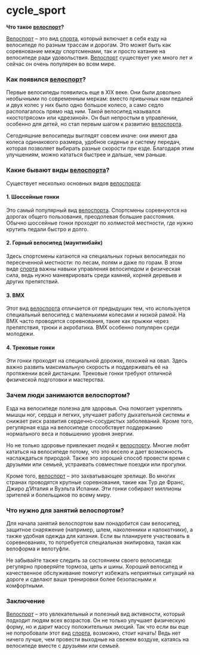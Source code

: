 # cycle_sport

**Что такое [велоспорт](./cycling.md)?**

[Велоспорт](./cycling.md) – это вид [спорта](./sport.md), который включает в себя езду на велосипеде по разным трассам и дорогам. Это может быть как соревнование между спортсменами, так и просто катание на велосипеде ради удовольствия. [Велоспорт](./cycling.md) существует уже много лет и сейчас он очень популярен во всем мире.

### Как появился [велоспорт](./cycling.md)?

Первые велосипеды появились еще в XIX веке. Они были довольно необычными по современным меркам: вместо привычных нам педалей и двух колес у них было одно большое колесо, а само седло располагалось прямо над ним. Такой велосипед назывался «костотрясом» или «дрезиной». Он был непростым в управлении, особенно для детей, но стал первым шагом к развитию [велоспорта](./cycling.md).

Сегодняшние велосипеды выглядят совсем иначе: они имеют два колеса одинакового размера, удобное сиденье и систему передач, которая позволяет выбирать разные скорости при езде. Благодаря этим улучшениям, можно кататься быстрее и дальше, чем раньше.

### Какие бывают виды [велоспорта](./cycling.md)?

Существует несколько основных видов [велоспорта](./cycling.md):

#### 1. **Шоссейные гонки**
Это самый популярный вид [велоспорта](./cycling.md). Спортсмены соревнуются на дорогах общего пользования, преодолевая большие расстояния. Обычно шоссейные гонки проходят по холмистой местности, где нужно крутить педали быстро и долго.

#### 2. **Горный велосипед (маунтинбайк)**
Здесь спортсмены катаются на специальных горных велосипедах по пересеченной местности: по лесам, полям и даже по горам. В этом виде [спорта](./sport.md) важны навыки управления велосипедом и физическая сила, ведь нужно маневрировать среди камней, корней деревьев и других препятствий.

#### 3. **BMX**
Этот вид [велоспорта](./cycling.md) отличается от предыдущих тем, что используется специальный велосипед с маленькими колесами и низкой рамой. На BMX часто проводятся соревнования, такие как прыжки через препятствия, трюки и акробатика. BMX особенно популярен среди молодежи.

#### 4. **Трековые гонки**
Эти гонки проходят на специальной дорожке, похожей на овал. Здесь важно развить максимальную скорость и поддерживать её на протяжении всей дистанции. Трековые гонки требуют отличной физической подготовки и мастерства.

### Зачем люди занимаются велоспортом?

Езда на велосипеде полезна для здоровья. Она помогает укреплять мышцы ног, сердца и легких, улучшает работу дыхательной системы и снижает риск развития сердечно-сосудистых заболеваний. Кроме того, регулярная езда на велосипеде способствует поддержанию нормального веса и повышению уровня энергии.

Но не только здоровье привлекает людей к [велоспорту](./cycling.md). Многие любят кататься на велосипеде потому, что это весело и дает возможность наслаждаться природой. Также это хороший способ провести время с друзьями или семьей, устраивать совместные поездки или прогулки.

Кроме того, [велоспорт](./cycling.md) – это захватывающее зрелище. Во многих странах проводятся крупные соревнования, такие как Тур де Франс, Джиро д’Италия и Вуэльта Испании. Эти гонки собирают миллионы зрителей и болельщиков по всему миру.

### Что нужно для занятий велоспортом?

Для начала занятий велоспортом вам понадобится сам велосипед, защитное снаряжение (например, шлем, наколенники и налокотники), а также удобная одежда для катания. Если вы планируете участвовать в соревнованиях, то потребуется специальная экипировка, такая как велоформа и велотуфли.

Не забывайте также следить за состоянием своего велосипеда: регулярно проверяйте тормоза, цепь и шины. Хороший велосипед и качественное обслуживание помогут избежать неприятных ситуаций на дороге и сделают ваши тренировки более безопасными и комфортными.

### Заключение

[Велоспорт](./cycling.md) – это увлекательный и полезный вид активности, который подходит людям всех возрастов. Он не только улучшает физическую форму, но и дарит массу положительных эмоций. Так что если вы еще не попробовали этот вид [спорта](./sport.md), возможно, стоит начать! Ведь нет ничего лучше, чем провести выходные на свежем воздухе, катаясь на велосипеде вместе с друзьями или семьей.
